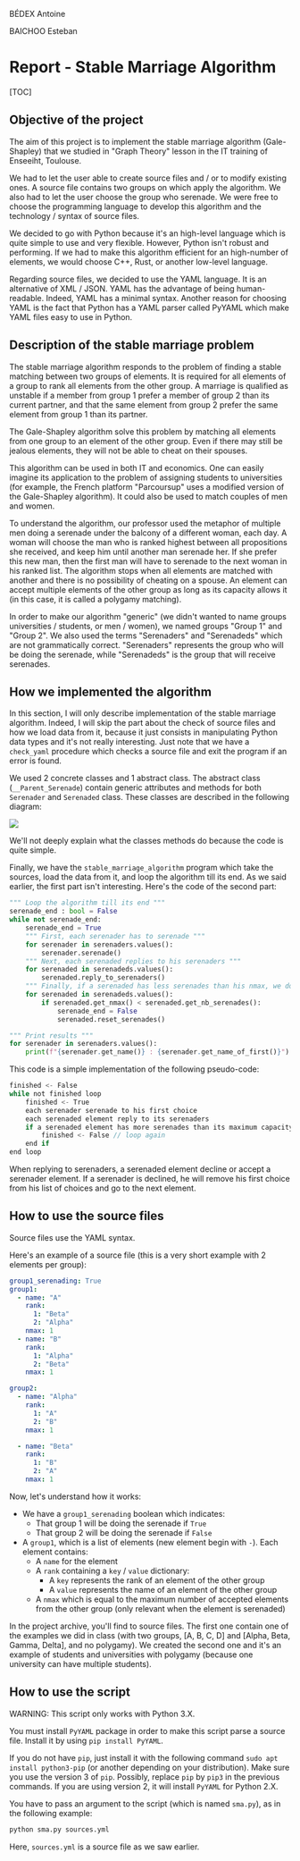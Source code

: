 BÉDEX Antoine

BAICHOO Esteban

# Report - Stable Marriage Algorithm

[TOC]

## Objective of the project

The aim of this project is to implement the stable marriage algorithm (Gale-Shapley) that we studied in "Graph Theory" lesson in the IT training of Enseeiht, Toulouse.

We had to let the user able to create source files and / or to modify existing ones. A source file contains two groups on which apply the algorithm. We also had to let the user choose the group who serenade. We were free to choose the programming language to develop this algorithm and the technology / syntax of source files.

We decided to go with Python because it's an high-level language which is quite simple to use and very flexible. However, Python isn't robust and performing. If we had to make this algorithm efficient for an high-number of elements, we would choose C++, Rust, or another low-level language.

Regarding source files, we decided to use the YAML language. It is an alternative of XML / JSON. YAML has the advantage of being human-readable. Indeed, YAML has a minimal syntax. Another reason for choosing YAML is the fact that Python has a YAML parser called PyYAML which make YAML files easy to use in Python.

## Description of the stable marriage problem

The stable marriage algorithm responds to the problem of finding a stable matching between two groups of elements. It is required for all elements of a group to rank all elements from the other group. A marriage is qualified as unstable if a member from group 1 prefer a member of group 2 than its current partner, and that the same element from group 2 prefer the same element from group 1 than its partner.

The Gale-Shapley algorithm solve this problem by matching all elements from one group to an element of the other group. Even if there may still be jealous elements, they will not be able to cheat on their spouses.

This algorithm can be used in both IT and economics. One can easily imagine its application to the problem of assigning students to universities (for example, the French platform "Parcoursup" uses a modified version of the Gale-Shapley algorithm). It could also be used to match couples of men and women.

To understand the algorithm, our professor used the metaphor of multiple men doing a serenade under the balcony of a different woman, each day. A woman will choose the man who is ranked highest between all propositions she received, and keep him until another man serenade her. If she prefer this new man, then the first man will have to serenade to the next woman in his ranked list. The algorithm stops when all elements are matched with another and there is no possibility of cheating on a spouse. An element can accept multiple elements of the other group as long as its capacity allows it (in this case, it is called a polygamy matching).

In order to make our algorithm "generic" (we didn't wanted to name groups universities / students, or men / women), we named groups "Group 1" and "Group 2". We also used the terms "Serenaders" and "Serenadeds" which are not grammatically correct. "Serenaders" represents the group who will be doing the serenade, while "Serenadeds" is the group that will receive serenades.

## How we implemented the algorithm

In this section, I will only describe implementation of the stable marriage algorithm. Indeed, I will skip the part about the check of source files and how we load data from it, because it just consists in manipulating Python data types and it's not really interesting. Just note that we have a `check_yaml` procedure which checks a source file and exit the program if an error is found.

We used 2 concrete classes and 1 abstract class. The abstract class (`__Parent_Serenade`) contain generic attributes and methods for both `Serenader` and `Serenaded` class. These classes are described in the following diagram:

![](UML_Diagram.png)

We'll not deeply explain what the classes methods do because the code is quite simple.

Finally, we have the `stable_marriage_algorithm` program which take the sources, load the data from it, and loop the algorithm till its end. As we said earlier, the first part isn't interesting. Here's the code of the second part:

```python
""" Loop the algorithm till its end """
serenade_end : bool = False
while not serenade_end:
    serenade_end = True
    """ First, each serenader has to serenade """
    for serenader in serenaders.values():
        serenader.serenade()
    """ Next, each serenaded replies to his serenaders """
    for serenaded in serenadeds.values():
        serenaded.reply_to_serenaders()
    """ Finally, if a serenaded has less serenades than his nmax, we do another loop """
    for serenaded in serenadeds.values():
        if serenaded.get_nmax() < serenaded.get_nb_serenades():
			serenade_end = False
        	serenaded.reset_serenades()

""" Print results """
for serenader in serenaders.values():
	print(f"{serenader.get_name()} : {serenader.get_name_of_first()}")
```

This code is a simple implementation of the following pseudo-code:

```c
finished <- False
while not finished loop
	finished <- True
	each serenader serenade to his first choice
	each serenaded element reply to its serenaders
	if a serenaded element has more serenades than its maximum capacity
		finished <- False // loop again
	end if
end loop
```

When replying to serenaders, a serenaded element decline or accept a serenader element. If a serenader is declined, he will remove his first choice from his list of choices and go to the next element.

## How to use the source files

Source files use the YAML syntax.

Here's an example of a source file (this is a very short example with 2 elements per group):

```yaml
group1_serenading: True
group1:
  - name: "A"
    rank:
      1: "Beta"
      2: "Alpha"
    nmax: 1
  - name: "B"
    rank:
      1: "Alpha"
      2: "Beta"
    nmax: 1

group2:
  - name: "Alpha"
    rank:
      1: "A"
      2: "B"
    nmax: 1

  - name: "Beta"
    rank:
      1: "B"
      2: "A"
    nmax: 1
```

Now, let's understand how it works:

- We have a `group1_serenading` boolean which indicates:
  - That group 1 will be doing the serenade if `True`
  - That group 2 will be doing the serenade if `False`
- A `group1`, which is a list of elements (new element begin with `-`). Each element contains:
  - A `name` for the element
  - A `rank` containing a `key` / `value` dictionary:
    - A `key` represents the rank of an element of the other group
    - A `value` represents the name of an element of the other group
  - A `nmax` which is equal to the maximum number of accepted elements from the other group (only relevant when the element is serenaded)

In the project archive, you'll find to source files. The first one contain one of the examples we did in class (with two groups, [A, B, C, D] and [Alpha, Beta, Gamma, Delta], and no polygamy). We created the second one and it's an example of students and universities with polygamy (because one university can have multiple students).

## How to use the script

WARNING: This script only works with Python 3.X.

You must install `PyYAML` package in order to make this script parse a source file.
Install it by using `pip install PyYAML`.

If you do not have `pip`, just install it with the following command `sudo apt install python3-pip`
(or another depending on your distribution).
Make sure you use the version 3 of `pip`. Possibly, replace `pip` by `pip3` in the previous commands. If you are using version 2, it will install `PyYAML` for Python 2.X.



You have to pass an argument to the script (which is named `sma.py`), as in the following example:

```bash
python sma.py sources.yml
```

Here, `sources.yml` is a source file as we saw earlier.

